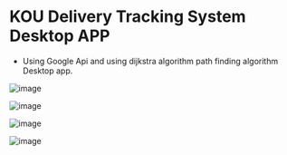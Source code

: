 # KOU Delivery Tracking System Desktop APP

* Using Google Api and using dijkstra algorithm path finding algorithm Desktop app.

![image](https://user-images.githubusercontent.com/55550212/141857355-398dd6d5-8905-465f-923a-526b246c6b22.png)

![image](https://user-images.githubusercontent.com/55550212/141857384-b4fe8e89-181d-413a-9787-ab979d7df6fd.png)

![image](https://user-images.githubusercontent.com/55550212/141857421-459dba65-2359-4ccc-a175-ef6a178e1432.png)

![image](https://user-images.githubusercontent.com/55550212/141857462-404a8336-ad52-46e0-83a7-34811cf371bf.png)
